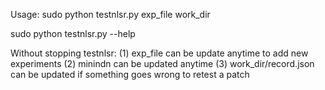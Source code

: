 Usage: sudo python testnlsr.py exp_file work_dir

sudo python testnlsr.py --help

Without stopping testnlsr:
(1) exp_file can be update anytime to add new experiments
(2) minindn can be updated anytime
(3) work_dir/record.json can be updated if something goes wrong to retest a patch
